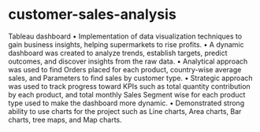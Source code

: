 # customer-sales-analysis
Tableau dashboard
•	Implementation of data visualization techniques to gain business insights, helping supermarkets to rise profits.
•	A dynamic dashboard was created to analyze trends, establish targets, predict outcomes, and discover insights from the raw data.
•	Analytical approach was used to find Orders placed for each product, country-wise average sales, and Parameters to find sales by customer type.
•	Strategic approach was used to track progress toward KPIs such as total quantity contribution by each product, and total monthly Sales Segment wise for each product type used to make the dashboard more dynamic.
•	Demonstrated strong ability to use charts for the project such as Line charts, Area charts, Bar charts, tree maps, and Map charts.
